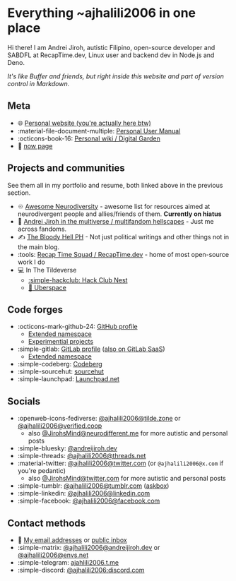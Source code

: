 # Everything ~ajhalili2006 in one place

Hi there! I am Andrei Jiroh, autistic Filipino, open-source developer and SABDFL at RecapTime.dev, Linux user and backend dev in Node.js and Deno.

_It's like Buffer and friends, but right inside this website and part of version control in Markdown._

## Meta

* :globe_with_meridians: [Personal website (you're actually here btw)](./index.md)
* :material-file-document-multiple: [Personal User Manual](./user-manual/index.md)
* :octicons-book-16: [Personal wiki / Digital Garden](https://wiki.andreijiroh.dev)
* :calendar: [now page](./now.md)

## Projects and communities

See them all in my portfolio and resume, both linked above in the previous section.

* :infinity: [Awesome Neurodiversity](https://linktr.ee/AwesomeND) - awesome list for resources aimed at neurodivergent people and allies/friends of them. **Currently on hiatus**
* :compass: [Andrei Jiroh in the multiverse / multifandom hellscapes](https://linktr.ee/MFHellscapes) - Just me across fandoms.
* :writing_hand: [The Bloody Hell PH](https://fromthebshq.carrd.co/) - Not just political writings and other things not in the main blog.
* :tools: [Recap Time Squad / RecapTime.dev](https://recaptime.dev) - home of most open-source work I do
* :computer: In The Tildeverse
    * [:simple-hackclub: Hack Club Nest](https://wiki.andreijiroh.dev/garden/tildeverse/hackclub-nest)
    * [:rocket: Uberspace](https://wiki.andreijiroh.dev/garden/tildeverse/uberspace)

## Code forges

* :octicons-mark-github-24: [GitHub profile](https://github.com/ajhalili2006)
    * [Extended namespace](https://github.com/andreijiroh-dev)
    * [Experimential projects](https://github.com/ajhalili2006-experiments)
* :simple-gitlab: [GitLab profile](https://mau.dev/ajhalili2006) ([also on GitLab SaaS](https://gitlab.com/ajhalili2006))
    * [Extended namespace](https://mau.dev/andreijiroh-dev)
* :simple-codeberg: [Codeberg](https://codeberg.org/ajhalili2006)
* :simple-sourcehut: [sourcehut](https://sr.ht/~ajhalili2006)
* :simple-launchpad: [Launchpad.net](https://launchpad.net/~ajhalili2006)

## Socials

* :openweb-icons-fediverse: [@ajhalili2006@tilde.zone](https://tilde.zone/@ajhalili2006) or [@ajhalili2006@verified.coop](https://verified.coop/@ajhalili2006)
    * also [@JirohsMind@neurodifferent.me](https://neurodifferent.me/@JirohsMind) for more autistic and personal posts
* :simple-bluesky: [@andreijiroh.dev](https://bsky.app/profile/andreijiroh.dev)
* :simple-threads: [@ajhalili2006@threads.net](https://threads.net/@ajhalili2006)
* :material-twitter: [@ajhalili2006@twitter.com](https://twitter.com/@ajhalili2006) (or `@ajhalili2006@x.com` if you're pedantic)
    * also [@JirohsMind@twitter.com](https://twitter.com/@JirohsMind) for more autistic and personal posts
* :simple-tumblr: [@ajhalili2006@tumblr.com](https://tumblr.com/ajhalili2006) ([askbox](https://www.tumblr.com/new/ask/ajhalili2006))
* :simple-linkedin: [@ajhalili2006@linkedin.com](https://linkedin.com/in/ajhalili2006)
* :simple-facebook: [@ajhalili2006@facebook.com](https://facebook.com/ajhalili2006)

## Contact methods

* :e-mail: [My email addresses](./contact/details.md#email) or [public inbox](https://go.andreijiroh.xyz/public-inbox)
* :simple-matrix: [@ajhalili2006@andreijiroh.dev](https://matrix.to/#/@ajhalili2006:andreijiroh.dev) or [@ajhalili2006@envs.net](https://matrix.to/#/@ajhalili2006:envs.net)
* :simple-telegram: [ajahlili2006.t.me](https://ajhalili2006.t.me)
* :simple-discord: [@ajhalili2006:discord.com](https://discord.com/users/)
